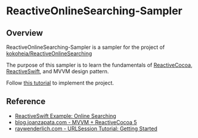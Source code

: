 # ReactiveOnlineSearching-Sampler

## Overview
ReactiveOnlineSearching-Sampler is a sampler for the project of [kokoheia/ReactiveOnlineSearching](https://github.com/kokoheia/ReactiveOnlineSearching)

The purpose of this sampler is to learn the fundamentals of [ReactiveCocoa](https://github.com/ReactiveCocoa/ReactiveCocoa), [ReactiveSwift](https://github.com/ReactiveCocoa/ReactiveSwift), and MVVM design pattern.

Follow [this tutorial](https://qiita.com/kokoheia/items/812a8f9036b75e978f85) to implement the project.

## Reference
- [ReactiveSwift Example: Online Searching](https://github.com/ReactiveCocoa/ReactiveSwift/blob/master/Documentation/Example.OnlineSearch.md)
- [blog.joanzapata.com - MVVM + ReactiveCocoa 5](https://blog.joanzapata.com/mvvm-reactivecocoa-5/)
- [raywenderlich.com - URLSession Tutorial: Getting Started](https://www.raywenderlich.com/567-urlsession-tutorial-getting-started)
